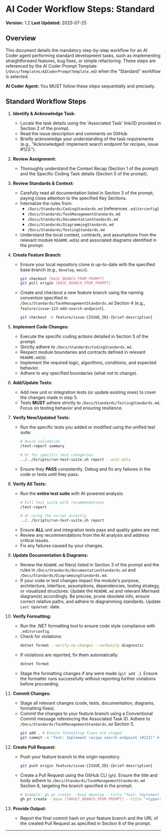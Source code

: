 # AI Coder Workflow Steps: Standard

**Version:** 1.2
**Last Updated:** 2025-07-25

## Overview

This document details the mandatory step-by-step workflow for an AI Coder agent performing standard development tasks, such as implementing straightforward features, bug fixes, or simple refactoring. These steps are referenced by the AI Coder Prompt Template (`/Docs/Templates/AICoderPromptTemplate.md`) when the "Standard" workflow is selected.

**AI Coder Agent:** You MUST follow these steps sequentially and precisely.

## Standard Workflow Steps

1.  **Identify & Acknowledge Task:**
    * Locate the task details using the 'Associated Task' link/ID provided in Section 2 of the prompt.
    * Read the issue description and comments on GitHub.
    * Briefly acknowledge your understanding of the task requirements (e.g., "Acknowledged: Implement search endpoint for recipes, issue #123.").

2.  **Review Assignment:**
    * Thoroughly understand the Context Recap (Section 1 of the prompt) and the Specific Coding Task details (Section 5 of the prompt).

3.  **Review Standards & Context:**
    * Carefully read all documentation listed in Section 3 of the prompt, paying close attention to the specified Key Sections.
    * Internalize the rules from:
        * `/Docs/Standards/CodingStandards.md` (references `.editorconfig`)
        * `/Docs/Standards/TaskManagementStandards.md`
        * `/Docs/Standards/DocumentationStandards.md`
        * `/Docs/Standards/DiagrammingStandards.md`
        * `/Docs/Standards/TestingStandards.md`
    * Understand the local context, contracts, and assumptions from the relevant module `README.md`(s) and associated diagrams identified in the prompt.

4.  **Create Feature Branch:**
    * Ensure your local repository clone is up-to-date with the specified base branch (e.g., `develop`, `main`).
      ```bash
      git checkout [BASE_BRANCH_FROM_PROMPT]
      git pull origin [BASE_BRANCH_FROM_PROMPT]
      ```
    * Create and checkout a new feature branch using the naming convention specified in `/Docs/Standards/TaskManagementStandards.md` Section 4 (e.g., `feature/issue-123-add-search-endpoint`).
      ```bash
      git checkout -b feature/issue-{ISSUE_ID}-{brief-description}
      ```

5.  **Implement Code Changes:**
    * Execute the specific coding actions detailed in Section 5 of the prompt.
    * Strictly adhere to `/Docs/Standards/CodingStandards.md`.
    * Respect module boundaries and contracts defined in relevant `README.md`(s).
    * Implement the required logic, algorithms, conditions, and expected behavior.
    * Adhere to any specified boundaries (what *not* to change).

6.  **Add/Update Tests:**
    * Add new unit or integration tests (or update existing ones) to cover the changes made in step 5.
    * Tests **MUST** adhere strictly to `/Docs/Standards/TestingStandards.md`. Focus on testing behavior and ensuring resilience.

7.  **Verify New/Updated Tests:**
    * Run the specific tests you added or modified using the unified test suite:
      ```bash
      # Quick validation
      /test-report summary
      
      # Or for specific test categories
      ../../Scripts/run-test-suite.sh report --unit-only
      ```
    * Ensure they **PASS** consistently. Debug and fix any failures in the code or tests until they pass.

8.  **Verify All Tests:**
    * Run the **entire test suite** with AI-powered analysis:
      ```bash
      # Full test suite with recommendations
      /test-report
      
      # Or using the script directly
      ../../Scripts/run-test-suite.sh report
      ```
    * Ensure **ALL** unit and integration tests pass and quality gates are met.
    * Review any recommendations from the AI analysis and address critical issues.
    * Fix any failures caused by your changes.

9.  **Update Documentation & Diagrams:**
    * Review the `README.md` file(s) listed in Section 3 of the prompt and the rules in `/Docs/Standards/DocumentationStandards.md` and `/Docs/Standards/DiagrammingStandards.md`.
    * If your code or test changes impact the module's purpose, architecture, interface, assumptions, dependencies, testing strategy, or visualized structures: Update the `README.md` and relevant Mermaid diagram(s) accordingly. Be precise, prune obsolete info, ensure correct relative paths, and adhere to diagramming standards. Update `Last Updated:` date.

10. **Verify Formatting:**
    * Run the .NET formatting tool to ensure code style compliance with `.editorconfig`.
    * Check for violations:
      ```bash
      dotnet format --verify-no-changes --verbosity diagnostic
      ```
    * If violations are reported, fix them automatically:
      ```bash
      dotnet format
      ```
    * Stage the formatting changes if any were made (`git add .`). Ensure the formatter runs successfully without reporting further violations before proceeding.

11. **Commit Changes:**
    * Stage all relevant changes (code, tests, documentation, diagrams, formatting fixes).
    * Commit the changes to your feature branch using a Conventional Commit message referencing the Associated Task ID. Adhere to `/Docs/Standards/TaskManagementStandards.md` Section 5.
      ```bash
      git add . # Ensure formatting fixes are staged
      git commit -m "feat: Implement recipe search endpoint (#123)" # Example commit
      ```

12. **Create Pull Request:**
    * Push your feature branch to the origin repository.
      ```bash
      git push origin feature/issue-{ISSUE_ID}-{brief-description}
      ```
    * Create a Pull Request using the GitHub CLI (`gh`). Ensure the title and body adhere to `/Docs/Standards/TaskManagementStandards.md` Section 6, targeting the branch specified in the prompt.
      ```bash
      # Example: gh pr create --base develop --title "feat: Implement recipe search (#123)" --body "Closes #123. Adds the /api/recipes/search endpoint."
      gh pr create --base [TARGET_BRANCH_FROM_PROMPT] --title "<type>: <Brief description> (#ISSUE_ID)" --body "Closes #{ISSUE_ID}. [Summary of changes]"
      ```

13. **Provide Output:**
    * Report the final commit hash on your feature branch and the URL of the created Pull Request as specified in Section 6 of the prompt.

---